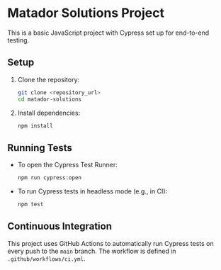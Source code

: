# Matador Solutions Project

This is a basic JavaScript project with Cypress set up for end-to-end testing.

## Setup

1. Clone the repository:

   ```bash
   git clone <repository_url>
   cd matador-solutions
   ```

2. Install dependencies:

   ```bash
   npm install
   ```

## Running Tests

- To open the Cypress Test Runner:

  ```bash
  npm run cypress:open
  ```

- To run Cypress tests in headless mode (e.g., in CI):

  ```bash
  npm test
  ```

## Continuous Integration

This project uses GitHub Actions to automatically run Cypress tests on every push to the `main` branch. The workflow is defined in `.github/workflows/ci.yml`. 